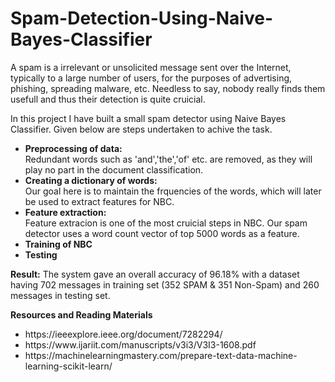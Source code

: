 # Spam-Detection-Using-Naive-Bayes-Classifier

A spam is a irrelevant or unsolicited message sent over the Internet, typically to a large number of users, for the purposes of advertising, phishing, spreading malware, etc. Needless to say, nobody really finds them usefull and thus their detection is quite cruicial.

In this project I have built a small spam detector using Naive Bayes Classifier. Given below are steps undertaken to achive the task. 
<ul>
  <li><b>Preprocessing of data:</b></br> 
          Redundant words such as 'and','the','of' etc. are removed, as they will play no part in the document classification. </li>
   <li><b>Creating a dictionary of words:</b></br>
          Our goal here is to maintain the frquencies of the words, which will later be used to extract features for NBC.</li>
   <li><b>Feature extraction:</b></br>
          Feature extracion is one of the most cruicial steps in NBC. Our spam detector uses a word count vector of top 5000                         words as a feature. </li>
   <li><b>Training of NBC</b></l>
   <li><b>Testing</b></li>
 </ul>
 
<b>Result:</b>
 The system gave an overall accuracy of 96.18% with a dataset having 702 messages in training set (352 SPAM & 351 Non-Spam) and 260 messages in testing set.

<b>Resources and Reading Materials</b>
<ul>
 <li>https://ieeexplore.ieee.org/document/7282294/</li>
 <li>https://www.ijariit.com/manuscripts/v3i3/V3I3-1608.pdf</li>
 <li>https://machinelearningmastery.com/prepare-text-data-machine-learning-scikit-learn/</li>
  
